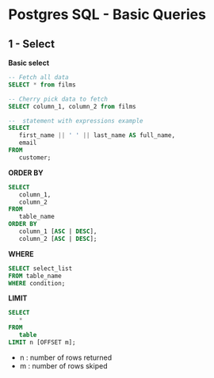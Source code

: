 # Postgres SQL - Basic Queries

## 1 - Select

**Basic select**

```sql
-- Fetch all data
SELECT * from films  
```
```sql
-- Cherry pick data to fetch
SELECT column_1, column_2 from films  
```
```sql
--  statement with expressions example
SELECT
   first_name || ' ' || last_name AS full_name,
   email
FROM
   customer;
```
**ORDER BY**

```sql
SELECT
   column_1,
   column_2
FROM
   table_name
ORDER BY
   column_1 [ASC | DESC],
   column_2 [ASC | DESC];
```

**WHERE**

```sql
SELECT select_list
FROM table_name
WHERE condition;
```

**LIMIT**

```sql
SELECT
   *
FROM
   table
LIMIT n [OFFSET m];
```
- n : number of rows returned
- m : number of rows skiped

